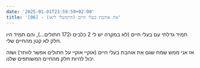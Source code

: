 ```yaml
---
date: '2025-01-01T23:59:59+02:00'
title: '[06] - את אוהבת בעלי חיים (חיימשלי ליאו)'
---
```

תמיד גדלתי עם בעלי חיים (לא במקרה יש לי 2 כלבים ו172 חתולים...), והם תמיד היו חלק לא קטן מהחיים שלי.

אז אני ממש שמח שגם את אוהבת בעלי חיים (אוקיי אוקיי על חתולים אפשר לוותר) ושזה יכול להיות חלק מהחיים המשותפים שלנו.